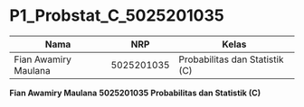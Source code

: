 # P1_Probstat_C_5025201035
Nama | NRP | Kelas
-----|-----|------
Fian Awamiry Maulana | 5025201035 | Probabilitas dan Statistik (C)
**Fian Awamiry Maulana**
**5025201035**
**Probabilitas dan Statistik (C)**
